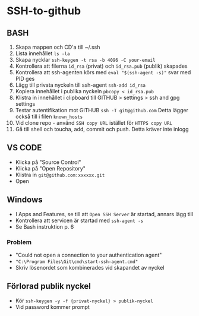 # SSH-to-github

## BASH

1. Skapa mappen och CD'a till ~/.ssh
2. Lista innehållet ```ls -la```
1. Skapa nycklar ```ssh-keygen -t rsa -b 4096 -C your-email```
1. Kontrollera att filerna ```id_rsa``` (privat) och ```id_rsa.pub``` (publik) skapades
1. Kontrollera att ssh-agenten körs med ```eval "$(ssh-agent -s)"``` svar med PID ges
1. Lägg till privata nyckeln till ssh-agent ```ssh-add id_rsa```
1. Kopiera innehållet i publika nyckeln ```pbcopy < id_rsa.pub```
1. Klistra in innehållet i clipboard till GITHUB > settings > ssh and gpg settings
1. Testar autentifikation mot GITHUB ```ssh -T git@github.com``` Detta lägger också till i filen ```known_hosts```
1. Vid clone repo - använd ```SSH copy URL``` istället för ```HTTPS copy URL```
1. Gå till shell och toucha, add, commit och push. Detta kräver inte inlogg

## VS CODE

* Klicka på "Source Control"
* Klicka på "Open Repository"
* Klistra in ```git@github.com:xxxxxx.git```
* Open

## Windows

* I Apps and Features, se till att ```Open SSH Server``` är startad, annars lägg till
* Kontrollera att servicen är startad med ```ssh-agent -s```
* Se Bash instruktion p. 6

### Problem

* "Could not open a connection to your authentication agent"
* ```"C:\Program Files\Git\cmd\start-ssh-agent.cmd"``` 
* Skriv lösenordet som kombinerades vid skapandet av nyckel

## Förlorad publik nyckel

* Kör ```ssh-keygen -y -f {privat-nyckel} > publik-nyckel```
* Vid password kommer prompt

